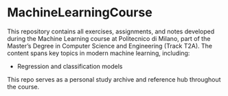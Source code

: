 # MachineLearningCourse
This repository contains all exercises, assignments, and notes developed during the Machine Learning course at Politecnico di Milano, part of the Master’s Degree in Computer Science and Engineering (Track T2A).  The content spans key topics in modern machine learning, including:

  - Regression and classification models

  This repo serves as a personal study archive and reference hub throughout the course.
